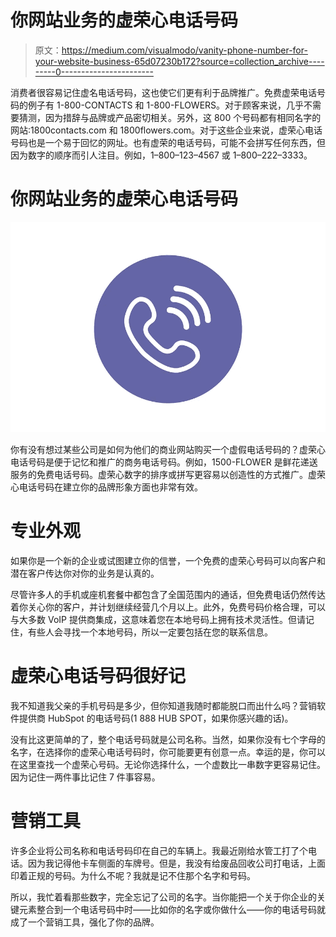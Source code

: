 # 你网站业务的虚荣心电话号码

> 原文：<https://medium.com/visualmodo/vanity-phone-number-for-your-website-business-65d07230b172?source=collection_archive---------0----------------------->

消费者很容易记住虚名电话号码，这也使它们更有利于品牌推广。免费虚荣电话号码的例子有 1-800-CONTACTS 和 1-800-FLOWERS。对于顾客来说，几乎不需要猜测，因为措辞与品牌或产品密切相关。另外，这 800 个号码都有相同名字的网站:1800contacts.com 和 1800flowers.com。对于这些企业来说，虚荣心电话号码也是一个易于回忆的网址。也有虚荣的电话号码，可能不会拼写任何东西，但因为数字的顺序而引人注目。例如，1–800–123–4567 或 1–800–222–3333。

# 你网站业务的虚荣心电话号码

![](img/b038a735de4f7bb6856b22b0e5599b84.png)

你有没有想过某些公司是如何为他们的商业网站购买一个虚假电话号码的？虚荣心电话号码是便于记忆和推广的商务电话号码。例如，1500-FLOWER 是鲜花递送服务的免费电话号码。虚荣心数字的排序或拼写更容易以创造性的方式推广。虚荣心电话号码在建立你的品牌形象方面也非常有效。

# 专业外观

如果你是一个新的企业或试图建立你的信誉，一个免费的虚荣心号码可以向客户和潜在客户传达你对你的业务是认真的。

尽管许多人的手机或座机套餐中都包含了全国范围内的通话，但免费电话仍然传达着你关心你的客户，并计划继续经营几个月以上。此外，免费号码价格合理，可以与大多数 VoIP 提供商集成，这意味着您在本地号码上拥有技术灵活性。但请记住，有些人会寻找一个本地号码，所以一定要包括在您的联系信息。

# 虚荣心电话号码很好记

我不知道我父亲的手机号码是多少，但你知道我随时都能脱口而出什么吗？营销软件提供商 HubSpot 的电话号码(1 888 HUB SPOT，如果你感兴趣的话)。

没有比这更简单的了，整个电话号码就是公司名称。当然，如果你没有七个字母的名字，在选择你的虚荣心电话号码时，你可能要更有创意一点。幸运的是，你可以在这里查找一个虚荣心号码。无论你选择什么，一个虚数比一串数字更容易记住。因为记住一两件事比记住 7 件事容易。

# 营销工具

许多企业将公司名称和电话号码印在自己的车辆上。我最近刚给水管工打了个电话。因为我记得他卡车侧面的车牌号。但是，我没有给废品回收公司打电话，上面印着正规的号码。为什么不呢？我就是记不住那个名字和号码。

所以，我忙着看那些数字，完全忘记了公司的名字。当你能把一个关于你企业的关键元素整合到一个电话号码中时——比如你的名字或你做什么——你的电话号码就成了一个营销工具，强化了你的品牌。